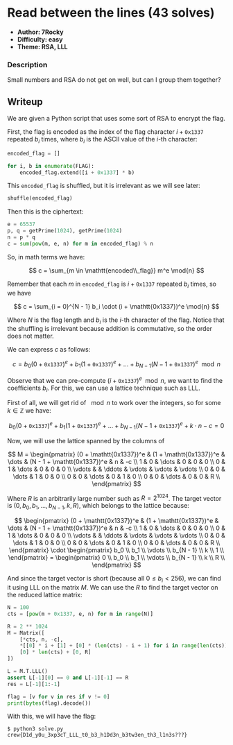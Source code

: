 # Read between the lines (43 solves)

- **Author: 7Rocky**
- **Difficulty: easy**
- **Theme: RSA, LLL**

### Description

Small numbers and RSA do not get on well, but can I group them together?

## Writeup

We are given a Python script that uses some sort of RSA to encrypt the flag.

First, the flag is encoded as the index of the flag character $i + \mathtt{0x1337}$ repeated $b_i$ times, where $b_i$ is the ASCII value of the $i$-th character:

```python
encoded_flag = []

for i, b in enumerate(FLAG):
    encoded_flag.extend([i + 0x1337] * b)
```

This `encoded_flag` is shuffled, but it is irrelevant as we will see later:

```python
shuffle(encoded_flag)
```

Then this is the ciphertext:

```python
e = 65537
p, q = getPrime(1024), getPrime(1024)
n = p * q
c = sum(pow(m, e, n) for m in encoded_flag) % n
```

So, in math terms we have:

$$
c = \sum_{m \in \mathtt{encoded\\_flag}} m^e \mod{n}
$$

Remember that each $m$ in `encoded_flag` is $i + \mathtt{0x1337}$ repeated $b_i$ times, so we have

$$
c = \sum_{i = 0}^{N - 1} b_i \cdot (i + \mathtt{0x1337})^e \mod{n}
$$

Where $N$ is the flag length and $b_i$ is the $i$-th character of the flag. Notice that the shuffling is irrelevant because addition is commutative, so the order does not matter.

We can express $c$ as follows:

$$
c = b_0 (0 + \mathtt{0x1337})^e + b_1 (1 + \mathtt{0x1337})^e + \dots + b_{N - 1} (N - 1 + \mathtt{0x1337})^e \mod{n}
$$

Observe that we can pre-compute $(i + \mathtt{0x1337})^e \mod{n}$, we want to find the coefficients $b_i$. For this, we can use a lattice technique such as LLL.

First of all, we will get rid of $\mod{n}$ to work over the integers, so for some $k \in \mathbb{Z}$ we have:

$$
b_0 (0 + \mathtt{0x1337})^e + b_1 (1 + \mathtt{0x1337})^e + \dots + b_{N - 1} (N - 1 + \mathtt{0x1337})^e + k \cdot n - c = 0
$$

Now, we will use the lattice spanned by the columns of

$$
M = \begin{pmatrix}
  (0 + \mathtt{0x1337})^e & (1 + \mathtt{0x1337})^e & \dots  & (N - 1 + \mathtt{0x1337})^e & n      & -c     \\
  1                       & 0                       & \dots  & 0                           & 0      & 0      \\
  0                       & 1                       & \dots  & 0                           & 0      & 0      \\
  \vdots                  &                         & \ddots & \vdots                      & \vdots & \vdots \\
  0                       & 0                       & \dots  & 1                           & 0      & 0      \\
  0                       & 0                       & \dots  & 0                           & 1      & 0      \\
  0                       & 0                       & \dots  & 0                           & 0      & R      \\
\end{pmatrix}
$$

Where $R$ is an arbitrarily large number such as $R = 2^{1024}$. The target vector is $(0, b_0, b_1, \dots, b_{N - 1}, k, R)$, which belongs to the lattice because:

$$
\begin{pmatrix}
  (0 + \mathtt{0x1337})^e & (1 + \mathtt{0x1337})^e & \dots  & (N - 1 + \mathtt{0x1337})^e & n      & -c     \\
  1                       & 0                       & \dots  & 0                           & 0      & 0      \\
  0                       & 1                       & \dots  & 0                           & 0      & 0      \\
  \vdots                  &                         & \ddots & \vdots                      & \vdots & \vdots \\
  0                       & 0                       & \dots  & 1                           & 0      & 0      \\
  0                       & 0                       & \dots  & 0                           & 1      & 0      \\
  0                       & 0                       & \dots  & 0                           & 0      & R      \\
\end{pmatrix} \cdot \begin{pmatrix}
  b_0       \\
  b_1       \\
  \vdots     \\
  b_{N - 1} \\
  k         \\
  1         \\
\end{pmatrix} = \begin{pmatrix}
  0         \\
  b_0       \\
  b_1       \\
  \vdots     \\
  b_{N - 1} \\
  k         \\
  R         \\
\end{pmatrix}
$$

And since the target vector is short (because all $0 \leqslant b_i \lt 256$), we can find it using LLL on the matrix $M$. We can use the $R$ to find the target vector on the reduced lattice matrix:

```python
N = 100
cts = [pow(m + 0x1337, e, n) for m in range(N)]

R = 2 ** 1024
M = Matrix([
    [*cts, n, -c],
    *[[0] * i + [1] + [0] * (len(cts) - i + 1) for i in range(len(cts))],
    [0] * len(cts) + [0, R]
])

L = M.T.LLL()
assert L[-1][0] == 0 and L[-1][-1] == R
res = L[-1][1:-1]

flag = [v for v in res if v != 0]
print(bytes(flag).decode())
```

With this, we will have the flag:

```console
$ python3 solve.py
crew{D1d_y0u_3xp3cT_LLL_t0_b3_h1Dd3n_b3tw3en_th3_l1n3s???}
```
